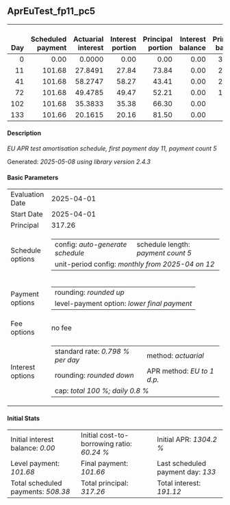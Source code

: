<h2>AprEuTest_fp11_pc5</h2>
<table>
    <thead style="vertical-align: bottom;">
        <th style="text-align: right;">Day</th>
        <th style="text-align: right;">Scheduled payment</th>
        <th style="text-align: right;">Actuarial interest</th>
        <th style="text-align: right;">Interest portion</th>
        <th style="text-align: right;">Principal portion</th>
        <th style="text-align: right;">Interest balance</th>
        <th style="text-align: right;">Principal balance</th>
        <th style="text-align: right;">Total actuarial interest</th>
        <th style="text-align: right;">Total interest</th>
        <th style="text-align: right;">Total principal</th>
    </thead>
    <tr style="text-align: right;">
        <td class="ci00">0</td>
        <td class="ci01" style="white-space: nowrap;">0.00</td>
        <td class="ci02">0.0000</td>
        <td class="ci03">0.00</td>
        <td class="ci04">0.00</td>
        <td class="ci05">0.00</td>
        <td class="ci06">317.26</td>
        <td class="ci07">0.0000</td>
        <td class="ci08">0.00</td>
        <td class="ci09">0.00</td>
    </tr>
    <tr style="text-align: right;">
        <td class="ci00">11</td>
        <td class="ci01" style="white-space: nowrap;">101.68</td>
        <td class="ci02">27.8491</td>
        <td class="ci03">27.84</td>
        <td class="ci04">73.84</td>
        <td class="ci05">0.00</td>
        <td class="ci06">243.42</td>
        <td class="ci07">27.8491</td>
        <td class="ci08">27.84</td>
        <td class="ci09">73.84</td>
    </tr>
    <tr style="text-align: right;">
        <td class="ci00">41</td>
        <td class="ci01" style="white-space: nowrap;">101.68</td>
        <td class="ci02">58.2747</td>
        <td class="ci03">58.27</td>
        <td class="ci04">43.41</td>
        <td class="ci05">0.00</td>
        <td class="ci06">200.01</td>
        <td class="ci07">86.1238</td>
        <td class="ci08">86.11</td>
        <td class="ci09">117.25</td>
    </tr>
    <tr style="text-align: right;">
        <td class="ci00">72</td>
        <td class="ci01" style="white-space: nowrap;">101.68</td>
        <td class="ci02">49.4785</td>
        <td class="ci03">49.47</td>
        <td class="ci04">52.21</td>
        <td class="ci05">0.00</td>
        <td class="ci06">147.80</td>
        <td class="ci07">135.6023</td>
        <td class="ci08">135.58</td>
        <td class="ci09">169.46</td>
    </tr>
    <tr style="text-align: right;">
        <td class="ci00">102</td>
        <td class="ci01" style="white-space: nowrap;">101.68</td>
        <td class="ci02">35.3833</td>
        <td class="ci03">35.38</td>
        <td class="ci04">66.30</td>
        <td class="ci05">0.00</td>
        <td class="ci06">81.50</td>
        <td class="ci07">170.9856</td>
        <td class="ci08">170.96</td>
        <td class="ci09">235.76</td>
    </tr>
    <tr style="text-align: right;">
        <td class="ci00">133</td>
        <td class="ci01" style="white-space: nowrap;">101.66</td>
        <td class="ci02">20.1615</td>
        <td class="ci03">20.16</td>
        <td class="ci04">81.50</td>
        <td class="ci05">0.00</td>
        <td class="ci06">0.00</td>
        <td class="ci07">191.1471</td>
        <td class="ci08">191.12</td>
        <td class="ci09">317.26</td>
    </tr>
</table>
<h4>Description</h4>
<p><i>EU APR test amortisation schedule, first payment day 11, payment count 5</i></p>
<p>Generated: <i>2025-05-08 using library version 2.4.3</i></p>
<h4>Basic Parameters</h4>
<table>
    <tr>
        <td>Evaluation Date</td>
        <td>2025-04-01</td>
    </tr>
    <tr>
        <td>Start Date</td>
        <td>2025-04-01</td>
    </tr>
    <tr>
        <td>Principal</td>
        <td>317.26</td>
    </tr>
    <tr>
        <td>Schedule options</td>
        <td>
            <table>
                <tr>
                    <td>config: <i>auto-generate schedule</i></td>
                    <td>schedule length: <i><i>payment count</i> 5</i></td>
                </tr>
                <tr>
                    <td colspan="2" style="white-space: nowrap;">unit-period config: <i>monthly from 2025-04 on 12</i></td>
                </tr>
            </table>
        </td>
    </tr>
    <tr>
        <td>Payment options</td>
        <td>
            <table>
                <tr>
                    <td>rounding: <i>rounded up</i></td>
                </tr>
                <tr>
                    <td>level-payment option: <i>lower&nbsp;final&nbsp;payment</i></td>
                </tr>
            </table>
        </td>
    </tr>
    <tr>
        <td>Fee options</td>
        <td>no fee
        </td>
    </tr>
    <tr>
        <td>Interest options</td>
        <td>
            <table>
                <tr>
                    <td>standard rate: <i>0.798 % per day</i></td>
                    <td>method: <i>actuarial</i></td>
                </tr>
                <tr>
                    <td>rounding: <i>rounded down</i></td>
                    <td>APR method: <i>EU to 1 d.p.</i></td>
                </tr>
                <tr>
                    <td colspan="2">cap: <i>total 100 %; daily 0.8 %</td>
                </tr>
            </table>
        </td>
    </tr>
</table>
<h4>Initial Stats</h4>
<table>
    <tr>
        <td>Initial interest balance: <i>0.00</i></td>
        <td>Initial cost-to-borrowing ratio: <i>60.24 %</i></td>
        <td>Initial APR: <i>1304.2 %</i></td>
    </tr>
    <tr>
        <td>Level payment: <i>101.68</i></td>
        <td>Final payment: <i>101.66</i></td>
        <td>Last scheduled payment day: <i>133</i></td>
    </tr>
    <tr>
        <td>Total scheduled payments: <i>508.38</i></td>
        <td>Total principal: <i>317.26</i></td>
        <td>Total interest: <i>191.12</i></td>
    </tr>
</table>